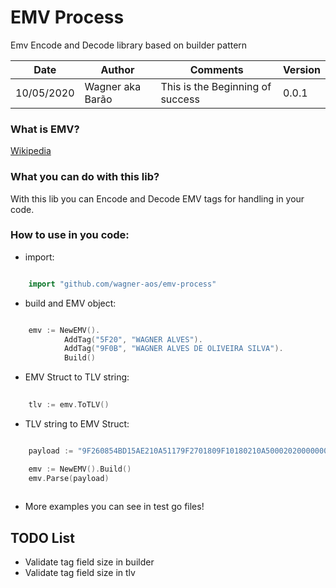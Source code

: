 # EMV Process

Emv Encode and Decode library based on builder pattern

| Date | Author | Comments | Version |
| --- | --- | --- | --- |
| 10/05/2020 | Wagner aka Barão | This is the Beginning of success | 0.0.1 |

### What is EMV?

[Wikipedia](https://en.wikipedia.org/wiki/EMV)

### What you can do with this lib?

With this lib you can Encode and Decode EMV tags for handling in your code.

### How to use in you code:

* import:

```go

    import "github.com/wagner-aos/emv-process"
```

* build and EMV object:

```go

    emv := NewEMV().
            AddTag("5F20", "WAGNER ALVES").
            AddTag("9F0B", "WAGNER ALVES DE OLIVEIRA SILVA").
            Build()
```


* EMV Struct to TLV string:

```go
    
    tlv := emv.ToTLV()

```

* TLV string to EMV Struct:

```go

    payload := "9F260854BD15AE210A51179F2701809F10180210A50002020000000000000000000000FF"

    emv := NewEMV().Build()
	emv.Parse(payload)
 

```

* More examples you can see in test go files!


## TODO List

* Validate tag field size in builder
* Validate tag field size in tlv

